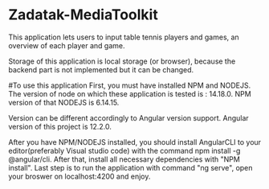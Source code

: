 # Zadatak-MediaToolkit



This application lets users to input table tennis players and games, an overview of each player and game. 

Storage of this application is local storage (or browser), because the backend part is not implemented but it can be changed.



#To use this application
First, you must have installed NPM and NODEJS. 
The version of node on which these application is tested is : 14.18.0.
NPM version of that NODEJS is 6.14.15.


Version can be different accordingly to Angular version support.
Angular version of this project is 12.2.0.



After you have NPM/NODEJS installed, you should install AngularCLI to your editor(preferably Visual studio code) with the command npm install -g @angular/cli.
After that, install all necessary dependencies with "NPM install".
Last step is to run the application with command "ng serve", open your broswer on localhost:4200 and enjoy.
